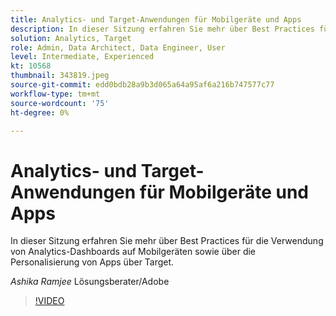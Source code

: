 ```yaml
---
title: Analytics- und Target-Anwendungen für Mobilgeräte und Apps
description: In dieser Sitzung erfahren Sie mehr über Best Practices für die Verwendung von Analytics-Dashboards auf Mobilgeräten sowie über die Personalisierung von Apps über Target.
solution: Analytics, Target
role: Admin, Data Architect, Data Engineer, User
level: Intermediate, Experienced
kt: 10568
thumbnail: 343819.jpeg
source-git-commit: edd0bdb28a9b3d065a64a95af6a216b747577c77
workflow-type: tm+mt
source-wordcount: '75'
ht-degree: 0%

---
```


# Analytics- und Target-Anwendungen für Mobilgeräte und Apps

In dieser Sitzung erfahren Sie mehr über Best Practices für die Verwendung von Analytics-Dashboards auf Mobilgeräten sowie über die Personalisierung von Apps über Target.

*Ashika Ramjee* Lösungsberater/Adobe

>[!VIDEO](https://video.tv.adobe.com/v/343819/?quality=12&learn=on)
